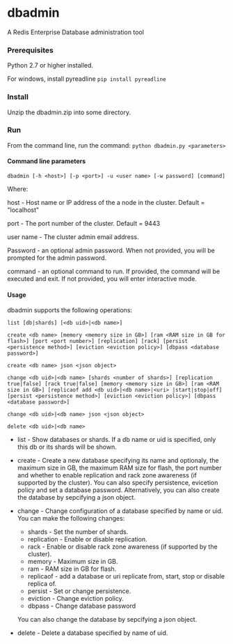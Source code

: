 # dbadmin

A Redis Enterprise Database administration tool

### Prerequisites
Python 2.7 or higher installed.

For windows, install pyreadline `pip install pyreadline`


### Install

Unzip the dbadmin.zip into some directory.

### Run

From the command line, run the command:  `python dbadmin.py <parameters>`

#### Command line parameters

`dbadmin [-h <host>] [-p <port>] -u <user name> [-w password] [command]`

Where:

host - Host name or IP address of the a node in the cluster. Default = "localhost"

port - The port number of the cluster. Default = 9443

user name - The cluster admin email address.

Password - an optional admin password. When not provided, you will be prompted for the admin password.

command - an optional command to run. If provided, the command will be executed and exit. If not provided, you will enter interactive mode.

#### Usage

dbadmin supports the following operations:

`list [db|shards] [<db uid>|<db name>]`

`create <db name> [memory <memory size in GB>] [ram <RAM size in GB for flash>] [port <port number>] [replication] [rack]
		[persist <persistence method>] [eviction <eviction policy>] [dbpass <database password>]`
		
`create <db name> json <json object>`

`change <db uid>|<db name> [shards <number of shards>] [replication true|false] [rack true|false]
       [memory <memory size in GB>] [ram <RAM size in GB>] [replicaof add <db uid>|<db name>|<uri> |start|stop|off]
	   [persist <persistence method>] [eviction <eviction policy>] [dbpass <database password>]`
	   
`change	<db uid>|<db name> json <json object>`
	   
`delete <db uid>|<db name>`

* list - Show databases or shards. If a db name or uid is specified, only this db or its shards will be shown.

* create - Create a new database specifying its name and optionaly, the maximum size in GB, the maximum RAM size for flash,
		   the port number and whether to enable replication and rack zone awareness (if supported by the cluster).
		   You can also specify persistence, evicetion policy and set a database password.
		   Alternatively, you can also create the database by sepcifying a json object.
		   
* change - Change configuration of a database specified by name or uid. You can make the following changes:
	* shards - Set the number of shards.
	* replication - Enable or disable replication.
	* rack - Enable or disable rack zone awareness (if supported by the cluster). 
	* memory - Maximum size in GB.
	* ram - RAM size in GB for flash.
	* replicaof - add a database or uri replicate from, start, stop or disable replica of.
	* persist - Set or change persistence.
	* eviction - Change eviction policy.
	* dbpass - Change database password
	
	You can also change the database by sepcifying a json object.
	
* delete - Delete a database specified by name of uid.

